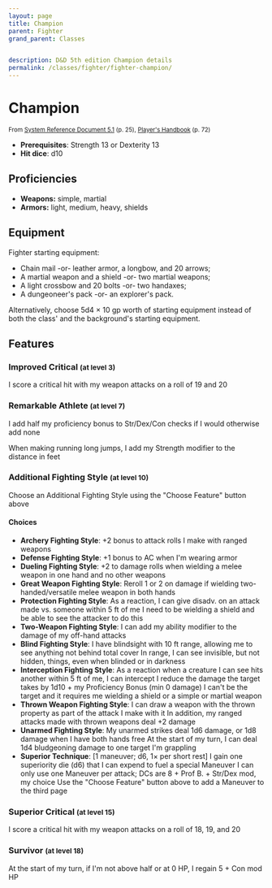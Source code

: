 ```yaml
---
layout: page
title: Champion
parent: Fighter
grand_parent: Classes


description: D&D 5th edition Champion details
permalink: /classes/fighter/fighter-champion/
---
```


# Champion

<small>From <a target="_blank" href="https://media.wizards.com/2016/downloads/DND/SRD-OGL_V5.1.pdf">System Reference Document 5.1</a> (p. 25), <a target="_blank" href="https://dnd.wizards.com/products/tabletop-games/rpg-products/rpg_playershandbook">Player's Handbook</a> (p. 72)</small>

- **Prerequisites**: Strength 13 or Dexterity 13
- **Hit dice**: d10

## Proficiencies

- **Weapons:** simple, martial
- **Armors:** light, medium, heavy, shields

## Equipment


Fighter starting equipment:

- Chain mail -or- leather armor, a longbow, and 20 arrows;
- A martial weapon and a shield -or- two martial weapons;
- A light crossbow and 20 bolts -or- two handaxes;
- A dungeoneer's pack -or- an explorer's pack.

Alternatively, choose 5d4 × 10 gp worth of starting equipment instead of both the class' and the background's starting equipment.


## Features

### Improved Critical <small>(at level 3)</small>


I score a critical hit with my weapon attacks on a roll of 19 and 20



### Remarkable Athlete <small>(at level 7)</small>


I add half my proficiency bonus to Str/Dex/Con checks if I would otherwise add none

When making running long jumps, I add my Strength modifier to the distance in feet



### Additional Fighting Style <small>(at level 10)</small>


Choose an Additional Fighting Style using the "Choose Feature" button above
#### Choices
- **Archery Fighting Style**: 
   +2 bonus to attack rolls I make with ranged weapons
- **Defense Fighting Style**: 
   +1 bonus to AC when I'm wearing armor
- **Dueling Fighting Style**: 
   +2 to damage rolls when wielding a melee weapon in one hand and no other weapons
- **Great Weapon Fighting Style**: 
   Reroll 1 or 2 on damage if wielding two-handed/versatile melee weapon in both hands
- **Protection Fighting Style**: 
   As a reaction, I can give disadv. on an attack made vs. someone within 5 ft of me
   I need to be wielding a shield and be able to see the attacker to do this
- **Two-Weapon Fighting Style**: 
   I can add my ability modifier to the damage of my off-hand attacks
- **Blind Fighting Style**: 
   I have blindsight with 10 ft range, allowing me to see anything not behind total cover
   In range, I can see invisible, but not hidden, things, even when blinded or in darkness
- **Interception Fighting Style**: 
   As a reaction when a creature I can see hits another within 5 ft of me, I can intercept
   I reduce the damage the target takes by 1d10 + my Proficiency Bonus (min 0 damage)
   I can't be the target and it requires me wielding a shield or a simple or martial weapon
- **Thrown Weapon Fighting Style**: 
   I can draw a weapon with the thrown property as part of the attack I make with it
   In addition, my ranged attacks made with thrown weapons deal +2 damage
- **Unarmed Fighting Style**: 
   My unarmed strikes deal 1d6 damage, or 1d8 damage when I have both hands free
   At the start of my turn, I can deal 1d4 bludgeoning damage to one target I'm grappling
- **Superior Technique**:  [1 maneuver; d6, 1× per short rest]
   I gain one superiority die (d6) that I can expend to fuel a special Maneuver
   I can only use one Maneuver per attack; DCs are 8 + Prof B. + Str/Dex mod, my choice
   Use the "Choose Feature" button above to add a Maneuver to the third page






### Superior Critical <small>(at level 15)</small>


I score a critical hit with my weapon attacks on a roll of 18, 19, and 20



### Survivor <small>(at level 18)</small>


At the start of my turn, if I'm not above half or at 0 HP, I regain 5 + Con mod HP


